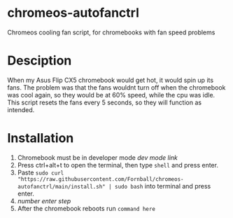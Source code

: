 # chromeos-autofanctrl
Chromeos cooling fan script, for chromebooks with fan speed problems
# Desciption
When my Asus Flip CX5 chromebook would get hot, it would spin up its fans. The problem was that the fans wouldnt turn off when the chromebook was cool again, so they would be at 60% speed, while the cpu was idle. This script resets the fans every 5 seconds, so they will function as intended. 
# Installation
1. Chromebook must be in developer mode *dev mode link*
2. Press ctrl+alt+t to open the terminal, then type ```shell``` and press enter.
3. Paste ```sudo curl "https://raw.githubusercontent.com/Fornball/chromeos-autofanctrl/main/install.sh" | sudo bash``` into terminal and press enter.
4. *number enter step*
5. After the chromebook reboots run ```command here```
